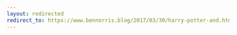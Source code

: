 ```yaml
---
layout: redirected
redirect_to: https://www.bennorris.blog/2017/03/30/harry-potter-and.html
---
```

